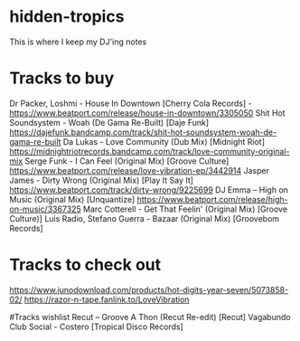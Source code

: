 # hidden-tropics
This is where I keep my DJ'ing notes


# Tracks to buy
Dr Packer, Loshmi - House In Downtown [Cherry Cola Records] -https://www.beatport.com/release/house-in-downtown/3305050
Shit Hot Soundsystem - Woah (De Gama Re-Built) [Daje Funk] https://dajefunk.bandcamp.com/track/shit-hot-soundsystem-woah-de-gama-re-built
Da Lukas - Love Community (Dub Mix) [Midnight Riot] https://midnightriotrecords.bandcamp.com/track/love-community-original-mix
Serge Funk - I Can Feel (Original Mix) [Groove Culture] 
https://www.beatport.com/release/love-vibration-ep/3442914
Jasper James - Dirty Wrong (Original Mix) [Play It Say It] https://www.beatport.com/track/dirty-wrong/9225699
DJ Emma – High on Music (Original Mix) [Unquantize] https://www.beatport.com/release/high-on-music/3367325
Marc Cotterell - Get That Feelin' (Original Mix) [Groove Culture)]
Luis Radio, Stefano Guerra - Bazaar (Original Mix) [Groovebom Records]


# Tracks to check out 
https://www.junodownload.com/products/hot-digits-year-seven/5073858-02/
https://razor-n-tape.fanlink.to/LoveVibration

#Tracks wishlist
Recut – Groove A Thon (Recut Re-edit) [Recut] 
Vagabundo Club Social - Costero [Tropical Disco Records]

